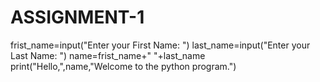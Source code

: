 # ASSIGNMENT-1

frist_name=input("Enter your First Name: ")
last_name=input("Enter your Last Name: ")
name=frist_name+" "+last_name
print("Hello,",name,"Welcome to the python program.")
